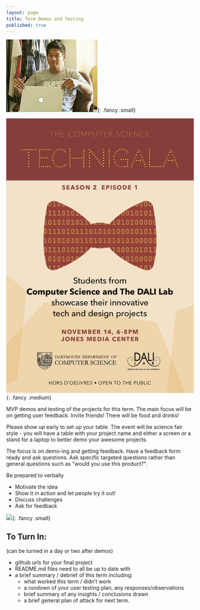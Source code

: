 ```yaml
---
layout: page
title: Term Demos and Testing
published: true
---
```



![](img/endofterm.gif){: .fancy .small}

![](img/Technigala_Poster.jpg){: .fancy .medium}

MVP demos and testing of the projects for this term.  The main focus will be on getting user feedback.  Invite friends!  There will be food and drinks!

Please show up early to set up your table.  The event will be science fair style - you will have a table with your project name and either a screen or a stand for a laptop to better demo your awesome projects.

The focus is on demo-ing and getting feedback. Have a feedback form ready and ask questions. Ask specific targeted questions rather than general questions such as "would you use this product?".

Be prepared to verbally
* Motivate the idea
* Show it in action and let people try it out!
* Discuss challenges
* Ask for feedback

![](http://i.giphy.com/p9O75RBS946He.gif){: .fancy .small}


## To Turn In:
(can be turned in a day or two after demos)

* github urls for your final project
* README.md files need to all be up to date with
* a brief summary / debrief of this term including:
  * what worked this term / didn’t work
  * a rundown of your user testing plan, any responses/observations
  * brief summary of any insights / conclusions drawn
  * a brief general plan of attack for next term.
